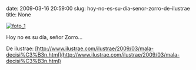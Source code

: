 date: 2009-03-16 20:59:00
slug: hoy-no-es-su-dia-senor-zorro-de-ilustrae
title: None

[![foto_1][1]][1]

Hoy no es su día, señor Zorro…

De ilustrae: [http://www.ilustrae.com/ilustrae/2009/03/mala-decisi%C3%B3n.html](http://www.ilustrae.com/ilustrae/2009/03/mala-decisi%C3%B3n.html)

[1]: file:///Users/jjdenis/jjdenis.github.com/static/2009-03-16-hoy-no-es-su-dia-senor-zorro-de-ilustrae_foto1.png
